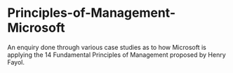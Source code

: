# Principles-of-Management-Microsoft
An enquiry done through various case studies as to how Microsoft is applying the 14 Fundamental Principles of Management proposed by Henry Fayol. 
